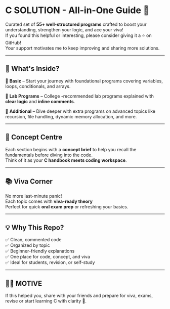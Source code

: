 # C SOLUTION - All-in-One Guide 🎯

Curated set of **55+ well-structured programs** crafted to boost your understanding, strengthen your logic, and ace your viva!<br>
If you found this helpful or interesting, please consider giving it a ⭐ on GitHub! <br>
Your support motivates me to keep improving and sharing more solutions.

---

## 🚀 What's Inside?

🔹 **Basic** – Start your journey with foundational programs covering variables, loops, conditionals, and arrays.

🔹 **Lab Programs** – College -recommended lab programs explained with **clear logic** and **inline comments**.

🔹 **Additional** – Dive deeper with extra programs on advanced topics like recursion, file handling, dynamic memory allocation, and more.

---

## 🎯 Concept Centre

Each section begins with a **concept brief** to help you recall the fundamentals before diving into the code.  
Think of it as your **C handbook meets coding workspace**.

---

## 📚 Viva Corner

No more last-minute panic!  
Each topic comes with **viva-ready theory** 
<br>
Perfect for quick **oral exam prep** or refreshing your basics.

---

## 💡 Why This Repo?

✅ Clean, commented code  
✅ Organized by topic  
✅ Beginner-friendly explanations  
✅ One place for code, concept, and viva  
✅ Ideal for students, revision, or self-study

---

## 👩‍💻 MOTIVE

If this helped you, share with your friends and prepare for viva, exams, revise or start learning C with clarity 💙.




